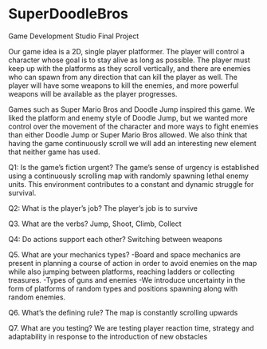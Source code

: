 # SuperDoodleBros
Game Development Studio Final Project

Our game idea is a 2D, single player platformer. The player will control a character whose goal is to stay alive as long as possible. 
The player must keep up with the platforms as they scroll vertically, and there are enemies who can spawn from any direction that can 
kill the player as well. The player will have some weapons to kill the enemies, and more powerful weapons will be available as the 
player progresses. 

Games such as Super Mario Bros and Doodle Jump inspired this game. We liked the platform and enemy style of Doodle Jump, but we wanted
more control over the movement of the character and more ways to fight enemies than either Doodle Jump or Super Mario Bros allowed. We
also think that having the game continuously scroll we will add an interesting new element that neither game has used.  

Q1: Is the game’s fiction urgent?
  The game’s sense of urgency is established using a continuously scrolling map with randomly spawning lethal enemy units. This 
  environment contributes to a constant and dynamic struggle for survival.

Q2: What is the player’s job?
  The player’s job is to survive

Q3. What are the verbs?
  Jump, Shoot, Climb, Collect

Q4: Do actions support each other?
  Switching between weapons 

Q5. What are your mechanics types?
  -Board and space mechanics are present in planning a course of action in order to avoid enemies on the map while also jumping between 
   platforms, reaching ladders or collecting treasures.
  -Types of guns and enemies
  -We introduce uncertainty in the form of platforms of random types and positions spawning along with random enemies.

Q6. What’s the defining rule?
  The map is constantly scrolling upwards

Q7. What are you testing?
  We are testing player reaction time, strategy and adaptability in response to the introduction of new obstacles
